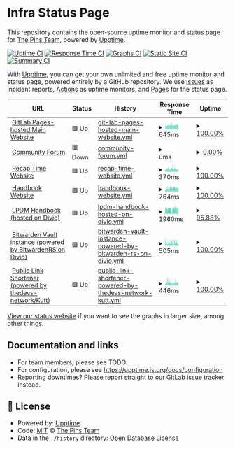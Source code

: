 # Infra Status Page

This repository contains the open-source uptime monitor and status page for [The Pins Team](https://madebythepins.tk), powered by [Upptime](https://github.com/upptime/upptime).

[![Uptime CI](https://github.com/MadeByThePinsHub/are-we-down/workflows/Uptime%20CI/badge.svg)](https://github.com/MadeByThePinsHub/are-we-down/actions?query=workflow%3A%22Uptime+CI%22)
[![Response Time CI](https://github.com/MadeByThePinsHub/are-we-down/workflows/Response%20Time%20CI/badge.svg)](https://github.com/MadeByThePinsHub/are-we-down/actions?query=workflow%3A%22Response+Time+CI%22)
[![Graphs CI](https://github.com/MadeByThePinsHub/are-we-down/workflows/Graphs%20CI/badge.svg)](https://github.com/MadeByThePinsHub/are-we-down/actions?query=workflow%3A%22Graphs+CI%22)
[![Static Site CI](https://github.com/MadeByThePinsHub/are-we-down/workflows/Static%20Site%20CI/badge.svg)](https://github.com/MadeByThePinsHub/are-we-down/actions?query=workflow%3A%22Static+Site+CI%22)
[![Summary CI](https://github.com/MadeByThePinsHub/are-we-down/workflows/Summary%20CI/badge.svg)](https://github.com/MadeByThePinsHub/are-we-down/actions?query=workflow%3A%22Summary+CI%22)

With [Upptime](https://upptime.js.org), you can get your own unlimited and free uptime monitor and status page, powered entirely by a GitHub repository. We use [Issues](https://github.com/MadeByThePinsHub/are-we-down/issues) as incident reports, [Actions](https://github.com/MadeByThePinsHub/are-we-down/actions) as uptime monitors, and [Pages](https://MadeByThePinsHub.github.io/are-we-down) for the status page.

<!--start: status pages-->
<!-- This summary is generated by Upptime (https://github.com/upptime/upptime) -->
<!-- Do not edit this manually, your changes will be overwritten -->
<!-- prettier-ignore -->
| URL | Status | History | Response Time | Uptime |
| --- | ------ | ------- | ------------- | ------ |
| <img alt="" src="https://favicons.githubusercontent.com/madebythepins.tk" height="13"> [GitLab Pages-hosted Main Website](https://madebythepins.tk) | 🟩 Up | [git-lab-pages-hosted-main-website.yml](https://github.com/MadeByThePinsHub/are-we-down/commits/HEAD/history/git-lab-pages-hosted-main-website.yml) | <details><summary><img alt="Response time graph" src="./graphs/git-lab-pages-hosted-main-website/response-time-week.png" height="20"> 645ms</summary><br><a href="https://MadeByThePinsHub.github.io/are-we-down/history/git-lab-pages-hosted-main-website"><img alt="Response time 677" src="https://img.shields.io/endpoint?url=https%3A%2F%2Fraw.githubusercontent.com%2FMadeByThePinsHub%2Fare-we-down%2FHEAD%2Fapi%2Fgit-lab-pages-hosted-main-website%2Fresponse-time.json"></a><br><a href="https://MadeByThePinsHub.github.io/are-we-down/history/git-lab-pages-hosted-main-website"><img alt="24-hour response time 658" src="https://img.shields.io/endpoint?url=https%3A%2F%2Fraw.githubusercontent.com%2FMadeByThePinsHub%2Fare-we-down%2FHEAD%2Fapi%2Fgit-lab-pages-hosted-main-website%2Fresponse-time-day.json"></a><br><a href="https://MadeByThePinsHub.github.io/are-we-down/history/git-lab-pages-hosted-main-website"><img alt="7-day response time 645" src="https://img.shields.io/endpoint?url=https%3A%2F%2Fraw.githubusercontent.com%2FMadeByThePinsHub%2Fare-we-down%2FHEAD%2Fapi%2Fgit-lab-pages-hosted-main-website%2Fresponse-time-week.json"></a><br><a href="https://MadeByThePinsHub.github.io/are-we-down/history/git-lab-pages-hosted-main-website"><img alt="30-day response time 677" src="https://img.shields.io/endpoint?url=https%3A%2F%2Fraw.githubusercontent.com%2FMadeByThePinsHub%2Fare-we-down%2FHEAD%2Fapi%2Fgit-lab-pages-hosted-main-website%2Fresponse-time-month.json"></a><br><a href="https://MadeByThePinsHub.github.io/are-we-down/history/git-lab-pages-hosted-main-website"><img alt="1-year response time 677" src="https://img.shields.io/endpoint?url=https%3A%2F%2Fraw.githubusercontent.com%2FMadeByThePinsHub%2Fare-we-down%2FHEAD%2Fapi%2Fgit-lab-pages-hosted-main-website%2Fresponse-time-year.json"></a></details> | <details><summary><a href="https://MadeByThePinsHub.github.io/are-we-down/history/git-lab-pages-hosted-main-website">100.00%</a></summary><a href="https://MadeByThePinsHub.github.io/are-we-down/history/git-lab-pages-hosted-main-website"><img alt="All-time uptime 99.68%" src="https://img.shields.io/endpoint?url=https%3A%2F%2Fraw.githubusercontent.com%2FMadeByThePinsHub%2Fare-we-down%2FHEAD%2Fapi%2Fgit-lab-pages-hosted-main-website%2Fuptime.json"></a><br><a href="https://MadeByThePinsHub.github.io/are-we-down/history/git-lab-pages-hosted-main-website"><img alt="24-hour uptime 100.00%" src="https://img.shields.io/endpoint?url=https%3A%2F%2Fraw.githubusercontent.com%2FMadeByThePinsHub%2Fare-we-down%2FHEAD%2Fapi%2Fgit-lab-pages-hosted-main-website%2Fuptime-day.json"></a><br><a href="https://MadeByThePinsHub.github.io/are-we-down/history/git-lab-pages-hosted-main-website"><img alt="7-day uptime 100.00%" src="https://img.shields.io/endpoint?url=https%3A%2F%2Fraw.githubusercontent.com%2FMadeByThePinsHub%2Fare-we-down%2FHEAD%2Fapi%2Fgit-lab-pages-hosted-main-website%2Fuptime-week.json"></a><br><a href="https://MadeByThePinsHub.github.io/are-we-down/history/git-lab-pages-hosted-main-website"><img alt="30-day uptime 99.68%" src="https://img.shields.io/endpoint?url=https%3A%2F%2Fraw.githubusercontent.com%2FMadeByThePinsHub%2Fare-we-down%2FHEAD%2Fapi%2Fgit-lab-pages-hosted-main-website%2Fuptime-month.json"></a><br><a href="https://MadeByThePinsHub.github.io/are-we-down/history/git-lab-pages-hosted-main-website"><img alt="1-year uptime 99.68%" src="https://img.shields.io/endpoint?url=https%3A%2F%2Fraw.githubusercontent.com%2FMadeByThePinsHub%2Fare-we-down%2FHEAD%2Fapi%2Fgit-lab-pages-hosted-main-website%2Fuptime-year.json"></a></details>
| <img alt="" src="https://favicons.githubusercontent.com/community.madebythepins.tk" height="13"> [Community Forum](https://community.madebythepins.tk) | 🟥 Down | [community-forum.yml](https://github.com/MadeByThePinsHub/are-we-down/commits/HEAD/history/community-forum.yml) | <details><summary><img alt="Response time graph" src="./graphs/community-forum/response-time-week.png" height="20"> 0ms</summary><br><a href="https://MadeByThePinsHub.github.io/are-we-down/history/community-forum"><img alt="Response time 2357" src="https://img.shields.io/endpoint?url=https%3A%2F%2Fraw.githubusercontent.com%2FMadeByThePinsHub%2Fare-we-down%2FHEAD%2Fapi%2Fcommunity-forum%2Fresponse-time.json"></a><br><a href="https://MadeByThePinsHub.github.io/are-we-down/history/community-forum"><img alt="24-hour response time 0" src="https://img.shields.io/endpoint?url=https%3A%2F%2Fraw.githubusercontent.com%2FMadeByThePinsHub%2Fare-we-down%2FHEAD%2Fapi%2Fcommunity-forum%2Fresponse-time-day.json"></a><br><a href="https://MadeByThePinsHub.github.io/are-we-down/history/community-forum"><img alt="7-day response time 0" src="https://img.shields.io/endpoint?url=https%3A%2F%2Fraw.githubusercontent.com%2FMadeByThePinsHub%2Fare-we-down%2FHEAD%2Fapi%2Fcommunity-forum%2Fresponse-time-week.json"></a><br><a href="https://MadeByThePinsHub.github.io/are-we-down/history/community-forum"><img alt="30-day response time 2357" src="https://img.shields.io/endpoint?url=https%3A%2F%2Fraw.githubusercontent.com%2FMadeByThePinsHub%2Fare-we-down%2FHEAD%2Fapi%2Fcommunity-forum%2Fresponse-time-month.json"></a><br><a href="https://MadeByThePinsHub.github.io/are-we-down/history/community-forum"><img alt="1-year response time 2357" src="https://img.shields.io/endpoint?url=https%3A%2F%2Fraw.githubusercontent.com%2FMadeByThePinsHub%2Fare-we-down%2FHEAD%2Fapi%2Fcommunity-forum%2Fresponse-time-year.json"></a></details> | <details><summary><a href="https://MadeByThePinsHub.github.io/are-we-down/history/community-forum">0.00%</a></summary><a href="https://MadeByThePinsHub.github.io/are-we-down/history/community-forum"><img alt="All-time uptime 0.27%" src="https://img.shields.io/endpoint?url=https%3A%2F%2Fraw.githubusercontent.com%2FMadeByThePinsHub%2Fare-we-down%2FHEAD%2Fapi%2Fcommunity-forum%2Fuptime.json"></a><br><a href="https://MadeByThePinsHub.github.io/are-we-down/history/community-forum"><img alt="24-hour uptime 0.00%" src="https://img.shields.io/endpoint?url=https%3A%2F%2Fraw.githubusercontent.com%2FMadeByThePinsHub%2Fare-we-down%2FHEAD%2Fapi%2Fcommunity-forum%2Fuptime-day.json"></a><br><a href="https://MadeByThePinsHub.github.io/are-we-down/history/community-forum"><img alt="7-day uptime 0.00%" src="https://img.shields.io/endpoint?url=https%3A%2F%2Fraw.githubusercontent.com%2FMadeByThePinsHub%2Fare-we-down%2FHEAD%2Fapi%2Fcommunity-forum%2Fuptime-week.json"></a><br><a href="https://MadeByThePinsHub.github.io/are-we-down/history/community-forum"><img alt="30-day uptime 0.27%" src="https://img.shields.io/endpoint?url=https%3A%2F%2Fraw.githubusercontent.com%2FMadeByThePinsHub%2Fare-we-down%2FHEAD%2Fapi%2Fcommunity-forum%2Fuptime-month.json"></a><br><a href="https://MadeByThePinsHub.github.io/are-we-down/history/community-forum"><img alt="1-year uptime 0.27%" src="https://img.shields.io/endpoint?url=https%3A%2F%2Fraw.githubusercontent.com%2FMadeByThePinsHub%2Fare-we-down%2FHEAD%2Fapi%2Fcommunity-forum%2Fuptime-year.json"></a></details>
| <img alt="" src="https://favicons.githubusercontent.com/recaptime.tk" height="13"> [Recap Time Website](https://recaptime.tk) | 🟩 Up | [recap-time-website.yml](https://github.com/MadeByThePinsHub/are-we-down/commits/HEAD/history/recap-time-website.yml) | <details><summary><img alt="Response time graph" src="./graphs/recap-time-website/response-time-week.png" height="20"> 370ms</summary><br><a href="https://MadeByThePinsHub.github.io/are-we-down/history/recap-time-website"><img alt="Response time 362" src="https://img.shields.io/endpoint?url=https%3A%2F%2Fraw.githubusercontent.com%2FMadeByThePinsHub%2Fare-we-down%2FHEAD%2Fapi%2Frecap-time-website%2Fresponse-time.json"></a><br><a href="https://MadeByThePinsHub.github.io/are-we-down/history/recap-time-website"><img alt="24-hour response time 349" src="https://img.shields.io/endpoint?url=https%3A%2F%2Fraw.githubusercontent.com%2FMadeByThePinsHub%2Fare-we-down%2FHEAD%2Fapi%2Frecap-time-website%2Fresponse-time-day.json"></a><br><a href="https://MadeByThePinsHub.github.io/are-we-down/history/recap-time-website"><img alt="7-day response time 370" src="https://img.shields.io/endpoint?url=https%3A%2F%2Fraw.githubusercontent.com%2FMadeByThePinsHub%2Fare-we-down%2FHEAD%2Fapi%2Frecap-time-website%2Fresponse-time-week.json"></a><br><a href="https://MadeByThePinsHub.github.io/are-we-down/history/recap-time-website"><img alt="30-day response time 362" src="https://img.shields.io/endpoint?url=https%3A%2F%2Fraw.githubusercontent.com%2FMadeByThePinsHub%2Fare-we-down%2FHEAD%2Fapi%2Frecap-time-website%2Fresponse-time-month.json"></a><br><a href="https://MadeByThePinsHub.github.io/are-we-down/history/recap-time-website"><img alt="1-year response time 362" src="https://img.shields.io/endpoint?url=https%3A%2F%2Fraw.githubusercontent.com%2FMadeByThePinsHub%2Fare-we-down%2FHEAD%2Fapi%2Frecap-time-website%2Fresponse-time-year.json"></a></details> | <details><summary><a href="https://MadeByThePinsHub.github.io/are-we-down/history/recap-time-website">100.00%</a></summary><a href="https://MadeByThePinsHub.github.io/are-we-down/history/recap-time-website"><img alt="All-time uptime 100.00%" src="https://img.shields.io/endpoint?url=https%3A%2F%2Fraw.githubusercontent.com%2FMadeByThePinsHub%2Fare-we-down%2FHEAD%2Fapi%2Frecap-time-website%2Fuptime.json"></a><br><a href="https://MadeByThePinsHub.github.io/are-we-down/history/recap-time-website"><img alt="24-hour uptime 100.00%" src="https://img.shields.io/endpoint?url=https%3A%2F%2Fraw.githubusercontent.com%2FMadeByThePinsHub%2Fare-we-down%2FHEAD%2Fapi%2Frecap-time-website%2Fuptime-day.json"></a><br><a href="https://MadeByThePinsHub.github.io/are-we-down/history/recap-time-website"><img alt="7-day uptime 100.00%" src="https://img.shields.io/endpoint?url=https%3A%2F%2Fraw.githubusercontent.com%2FMadeByThePinsHub%2Fare-we-down%2FHEAD%2Fapi%2Frecap-time-website%2Fuptime-week.json"></a><br><a href="https://MadeByThePinsHub.github.io/are-we-down/history/recap-time-website"><img alt="30-day uptime 100.00%" src="https://img.shields.io/endpoint?url=https%3A%2F%2Fraw.githubusercontent.com%2FMadeByThePinsHub%2Fare-we-down%2FHEAD%2Fapi%2Frecap-time-website%2Fuptime-month.json"></a><br><a href="https://MadeByThePinsHub.github.io/are-we-down/history/recap-time-website"><img alt="1-year uptime 100.00%" src="https://img.shields.io/endpoint?url=https%3A%2F%2Fraw.githubusercontent.com%2FMadeByThePinsHub%2Fare-we-down%2FHEAD%2Fapi%2Frecap-time-website%2Fuptime-year.json"></a></details>
| <img alt="" src="https://favicons.githubusercontent.com/en.handbooksbythepins.gq" height="13"> [Handbook Website](https://en.handbooksbythepins.gq) | 🟩 Up | [handbook-website.yml](https://github.com/MadeByThePinsHub/are-we-down/commits/HEAD/history/handbook-website.yml) | <details><summary><img alt="Response time graph" src="./graphs/handbook-website/response-time-week.png" height="20"> 764ms</summary><br><a href="https://MadeByThePinsHub.github.io/are-we-down/history/handbook-website"><img alt="Response time 664" src="https://img.shields.io/endpoint?url=https%3A%2F%2Fraw.githubusercontent.com%2FMadeByThePinsHub%2Fare-we-down%2FHEAD%2Fapi%2Fhandbook-website%2Fresponse-time.json"></a><br><a href="https://MadeByThePinsHub.github.io/are-we-down/history/handbook-website"><img alt="24-hour response time 808" src="https://img.shields.io/endpoint?url=https%3A%2F%2Fraw.githubusercontent.com%2FMadeByThePinsHub%2Fare-we-down%2FHEAD%2Fapi%2Fhandbook-website%2Fresponse-time-day.json"></a><br><a href="https://MadeByThePinsHub.github.io/are-we-down/history/handbook-website"><img alt="7-day response time 764" src="https://img.shields.io/endpoint?url=https%3A%2F%2Fraw.githubusercontent.com%2FMadeByThePinsHub%2Fare-we-down%2FHEAD%2Fapi%2Fhandbook-website%2Fresponse-time-week.json"></a><br><a href="https://MadeByThePinsHub.github.io/are-we-down/history/handbook-website"><img alt="30-day response time 664" src="https://img.shields.io/endpoint?url=https%3A%2F%2Fraw.githubusercontent.com%2FMadeByThePinsHub%2Fare-we-down%2FHEAD%2Fapi%2Fhandbook-website%2Fresponse-time-month.json"></a><br><a href="https://MadeByThePinsHub.github.io/are-we-down/history/handbook-website"><img alt="1-year response time 664" src="https://img.shields.io/endpoint?url=https%3A%2F%2Fraw.githubusercontent.com%2FMadeByThePinsHub%2Fare-we-down%2FHEAD%2Fapi%2Fhandbook-website%2Fresponse-time-year.json"></a></details> | <details><summary><a href="https://MadeByThePinsHub.github.io/are-we-down/history/handbook-website">100.00%</a></summary><a href="https://MadeByThePinsHub.github.io/are-we-down/history/handbook-website"><img alt="All-time uptime 100.00%" src="https://img.shields.io/endpoint?url=https%3A%2F%2Fraw.githubusercontent.com%2FMadeByThePinsHub%2Fare-we-down%2FHEAD%2Fapi%2Fhandbook-website%2Fuptime.json"></a><br><a href="https://MadeByThePinsHub.github.io/are-we-down/history/handbook-website"><img alt="24-hour uptime 100.00%" src="https://img.shields.io/endpoint?url=https%3A%2F%2Fraw.githubusercontent.com%2FMadeByThePinsHub%2Fare-we-down%2FHEAD%2Fapi%2Fhandbook-website%2Fuptime-day.json"></a><br><a href="https://MadeByThePinsHub.github.io/are-we-down/history/handbook-website"><img alt="7-day uptime 100.00%" src="https://img.shields.io/endpoint?url=https%3A%2F%2Fraw.githubusercontent.com%2FMadeByThePinsHub%2Fare-we-down%2FHEAD%2Fapi%2Fhandbook-website%2Fuptime-week.json"></a><br><a href="https://MadeByThePinsHub.github.io/are-we-down/history/handbook-website"><img alt="30-day uptime 100.00%" src="https://img.shields.io/endpoint?url=https%3A%2F%2Fraw.githubusercontent.com%2FMadeByThePinsHub%2Fare-we-down%2FHEAD%2Fapi%2Fhandbook-website%2Fuptime-month.json"></a><br><a href="https://MadeByThePinsHub.github.io/are-we-down/history/handbook-website"><img alt="1-year uptime 100.00%" src="https://img.shields.io/endpoint?url=https%3A%2F%2Fraw.githubusercontent.com%2FMadeByThePinsHub%2Fare-we-down%2FHEAD%2Fapi%2Fhandbook-website%2Fuptime-year.json"></a></details>
| <img alt="" src="https://favicons.githubusercontent.com/repohubdev.tk" height="13"> [LPDM Handbook (hosted on Divio)](https://repohubdev.tk) | 🟩 Up | [lpdm-handbook-hosted-on-divio.yml](https://github.com/MadeByThePinsHub/are-we-down/commits/HEAD/history/lpdm-handbook-hosted-on-divio.yml) | <details><summary><img alt="Response time graph" src="./graphs/lpdm-handbook-hosted-on-divio/response-time-week.png" height="20"> 1960ms</summary><br><a href="https://MadeByThePinsHub.github.io/are-we-down/history/lpdm-handbook-hosted-on-divio"><img alt="Response time 1821" src="https://img.shields.io/endpoint?url=https%3A%2F%2Fraw.githubusercontent.com%2FMadeByThePinsHub%2Fare-we-down%2FHEAD%2Fapi%2Flpdm-handbook-hosted-on-divio%2Fresponse-time.json"></a><br><a href="https://MadeByThePinsHub.github.io/are-we-down/history/lpdm-handbook-hosted-on-divio"><img alt="24-hour response time 1892" src="https://img.shields.io/endpoint?url=https%3A%2F%2Fraw.githubusercontent.com%2FMadeByThePinsHub%2Fare-we-down%2FHEAD%2Fapi%2Flpdm-handbook-hosted-on-divio%2Fresponse-time-day.json"></a><br><a href="https://MadeByThePinsHub.github.io/are-we-down/history/lpdm-handbook-hosted-on-divio"><img alt="7-day response time 1960" src="https://img.shields.io/endpoint?url=https%3A%2F%2Fraw.githubusercontent.com%2FMadeByThePinsHub%2Fare-we-down%2FHEAD%2Fapi%2Flpdm-handbook-hosted-on-divio%2Fresponse-time-week.json"></a><br><a href="https://MadeByThePinsHub.github.io/are-we-down/history/lpdm-handbook-hosted-on-divio"><img alt="30-day response time 1821" src="https://img.shields.io/endpoint?url=https%3A%2F%2Fraw.githubusercontent.com%2FMadeByThePinsHub%2Fare-we-down%2FHEAD%2Fapi%2Flpdm-handbook-hosted-on-divio%2Fresponse-time-month.json"></a><br><a href="https://MadeByThePinsHub.github.io/are-we-down/history/lpdm-handbook-hosted-on-divio"><img alt="1-year response time 1821" src="https://img.shields.io/endpoint?url=https%3A%2F%2Fraw.githubusercontent.com%2FMadeByThePinsHub%2Fare-we-down%2FHEAD%2Fapi%2Flpdm-handbook-hosted-on-divio%2Fresponse-time-year.json"></a></details> | <details><summary><a href="https://MadeByThePinsHub.github.io/are-we-down/history/lpdm-handbook-hosted-on-divio">95.88%</a></summary><a href="https://MadeByThePinsHub.github.io/are-we-down/history/lpdm-handbook-hosted-on-divio"><img alt="All-time uptime 96.42%" src="https://img.shields.io/endpoint?url=https%3A%2F%2Fraw.githubusercontent.com%2FMadeByThePinsHub%2Fare-we-down%2FHEAD%2Fapi%2Flpdm-handbook-hosted-on-divio%2Fuptime.json"></a><br><a href="https://MadeByThePinsHub.github.io/are-we-down/history/lpdm-handbook-hosted-on-divio"><img alt="24-hour uptime 96.76%" src="https://img.shields.io/endpoint?url=https%3A%2F%2Fraw.githubusercontent.com%2FMadeByThePinsHub%2Fare-we-down%2FHEAD%2Fapi%2Flpdm-handbook-hosted-on-divio%2Fuptime-day.json"></a><br><a href="https://MadeByThePinsHub.github.io/are-we-down/history/lpdm-handbook-hosted-on-divio"><img alt="7-day uptime 95.88%" src="https://img.shields.io/endpoint?url=https%3A%2F%2Fraw.githubusercontent.com%2FMadeByThePinsHub%2Fare-we-down%2FHEAD%2Fapi%2Flpdm-handbook-hosted-on-divio%2Fuptime-week.json"></a><br><a href="https://MadeByThePinsHub.github.io/are-we-down/history/lpdm-handbook-hosted-on-divio"><img alt="30-day uptime 96.42%" src="https://img.shields.io/endpoint?url=https%3A%2F%2Fraw.githubusercontent.com%2FMadeByThePinsHub%2Fare-we-down%2FHEAD%2Fapi%2Flpdm-handbook-hosted-on-divio%2Fuptime-month.json"></a><br><a href="https://MadeByThePinsHub.github.io/are-we-down/history/lpdm-handbook-hosted-on-divio"><img alt="1-year uptime 96.42%" src="https://img.shields.io/endpoint?url=https%3A%2F%2Fraw.githubusercontent.com%2FMadeByThePinsHub%2Fare-we-down%2FHEAD%2Fapi%2Flpdm-handbook-hosted-on-divio%2Fuptime-year.json"></a></details>
| <img alt="" src="https://favicons.githubusercontent.com/vault.madebythepins.tk" height="13"> [Bitwarden Vault instance (powered by BitwardenRS on Divio)](https://vault.madebythepins.tk) | 🟩 Up | [bitwarden-vault-instance-powered-by-bitwarden-rs-on-divio.yml](https://github.com/MadeByThePinsHub/are-we-down/commits/HEAD/history/bitwarden-vault-instance-powered-by-bitwarden-rs-on-divio.yml) | <details><summary><img alt="Response time graph" src="./graphs/bitwarden-vault-instance-powered-by-bitwarden-rs-on-divio/response-time-week.png" height="20"> 505ms</summary><br><a href="https://MadeByThePinsHub.github.io/are-we-down/history/bitwarden-vault-instance-powered-by-bitwarden-rs-on-divio"><img alt="Response time 444" src="https://img.shields.io/endpoint?url=https%3A%2F%2Fraw.githubusercontent.com%2FMadeByThePinsHub%2Fare-we-down%2FHEAD%2Fapi%2Fbitwarden-vault-instance-powered-by-bitwarden-rs-on-divio%2Fresponse-time.json"></a><br><a href="https://MadeByThePinsHub.github.io/are-we-down/history/bitwarden-vault-instance-powered-by-bitwarden-rs-on-divio"><img alt="24-hour response time 451" src="https://img.shields.io/endpoint?url=https%3A%2F%2Fraw.githubusercontent.com%2FMadeByThePinsHub%2Fare-we-down%2FHEAD%2Fapi%2Fbitwarden-vault-instance-powered-by-bitwarden-rs-on-divio%2Fresponse-time-day.json"></a><br><a href="https://MadeByThePinsHub.github.io/are-we-down/history/bitwarden-vault-instance-powered-by-bitwarden-rs-on-divio"><img alt="7-day response time 505" src="https://img.shields.io/endpoint?url=https%3A%2F%2Fraw.githubusercontent.com%2FMadeByThePinsHub%2Fare-we-down%2FHEAD%2Fapi%2Fbitwarden-vault-instance-powered-by-bitwarden-rs-on-divio%2Fresponse-time-week.json"></a><br><a href="https://MadeByThePinsHub.github.io/are-we-down/history/bitwarden-vault-instance-powered-by-bitwarden-rs-on-divio"><img alt="30-day response time 444" src="https://img.shields.io/endpoint?url=https%3A%2F%2Fraw.githubusercontent.com%2FMadeByThePinsHub%2Fare-we-down%2FHEAD%2Fapi%2Fbitwarden-vault-instance-powered-by-bitwarden-rs-on-divio%2Fresponse-time-month.json"></a><br><a href="https://MadeByThePinsHub.github.io/are-we-down/history/bitwarden-vault-instance-powered-by-bitwarden-rs-on-divio"><img alt="1-year response time 444" src="https://img.shields.io/endpoint?url=https%3A%2F%2Fraw.githubusercontent.com%2FMadeByThePinsHub%2Fare-we-down%2FHEAD%2Fapi%2Fbitwarden-vault-instance-powered-by-bitwarden-rs-on-divio%2Fresponse-time-year.json"></a></details> | <details><summary><a href="https://MadeByThePinsHub.github.io/are-we-down/history/bitwarden-vault-instance-powered-by-bitwarden-rs-on-divio">100.00%</a></summary><a href="https://MadeByThePinsHub.github.io/are-we-down/history/bitwarden-vault-instance-powered-by-bitwarden-rs-on-divio"><img alt="All-time uptime 100.00%" src="https://img.shields.io/endpoint?url=https%3A%2F%2Fraw.githubusercontent.com%2FMadeByThePinsHub%2Fare-we-down%2FHEAD%2Fapi%2Fbitwarden-vault-instance-powered-by-bitwarden-rs-on-divio%2Fuptime.json"></a><br><a href="https://MadeByThePinsHub.github.io/are-we-down/history/bitwarden-vault-instance-powered-by-bitwarden-rs-on-divio"><img alt="24-hour uptime 100.00%" src="https://img.shields.io/endpoint?url=https%3A%2F%2Fraw.githubusercontent.com%2FMadeByThePinsHub%2Fare-we-down%2FHEAD%2Fapi%2Fbitwarden-vault-instance-powered-by-bitwarden-rs-on-divio%2Fuptime-day.json"></a><br><a href="https://MadeByThePinsHub.github.io/are-we-down/history/bitwarden-vault-instance-powered-by-bitwarden-rs-on-divio"><img alt="7-day uptime 100.00%" src="https://img.shields.io/endpoint?url=https%3A%2F%2Fraw.githubusercontent.com%2FMadeByThePinsHub%2Fare-we-down%2FHEAD%2Fapi%2Fbitwarden-vault-instance-powered-by-bitwarden-rs-on-divio%2Fuptime-week.json"></a><br><a href="https://MadeByThePinsHub.github.io/are-we-down/history/bitwarden-vault-instance-powered-by-bitwarden-rs-on-divio"><img alt="30-day uptime 100.00%" src="https://img.shields.io/endpoint?url=https%3A%2F%2Fraw.githubusercontent.com%2FMadeByThePinsHub%2Fare-we-down%2FHEAD%2Fapi%2Fbitwarden-vault-instance-powered-by-bitwarden-rs-on-divio%2Fuptime-month.json"></a><br><a href="https://MadeByThePinsHub.github.io/are-we-down/history/bitwarden-vault-instance-powered-by-bitwarden-rs-on-divio"><img alt="1-year uptime 100.00%" src="https://img.shields.io/endpoint?url=https%3A%2F%2Fraw.githubusercontent.com%2FMadeByThePinsHub%2Fare-we-down%2FHEAD%2Fapi%2Fbitwarden-vault-instance-powered-by-bitwarden-rs-on-divio%2Fuptime-year.json"></a></details>
| <img alt="" src="https://favicons.githubusercontent.com/rtapp.tk" height="13"> [Public Link Shortener (powered by thedevs-network/Kutt)](https://rtapp.tk) | 🟩 Up | [public-link-shortener-powered-by-thedevs-network-kutt.yml](https://github.com/MadeByThePinsHub/are-we-down/commits/HEAD/history/public-link-shortener-powered-by-thedevs-network-kutt.yml) | <details><summary><img alt="Response time graph" src="./graphs/public-link-shortener-powered-by-thedevs-network-kutt/response-time-week.png" height="20"> 446ms</summary><br><a href="https://MadeByThePinsHub.github.io/are-we-down/history/public-link-shortener-powered-by-thedevs-network-kutt"><img alt="Response time 433" src="https://img.shields.io/endpoint?url=https%3A%2F%2Fraw.githubusercontent.com%2FMadeByThePinsHub%2Fare-we-down%2FHEAD%2Fapi%2Fpublic-link-shortener-powered-by-thedevs-network-kutt%2Fresponse-time.json"></a><br><a href="https://MadeByThePinsHub.github.io/are-we-down/history/public-link-shortener-powered-by-thedevs-network-kutt"><img alt="24-hour response time 528" src="https://img.shields.io/endpoint?url=https%3A%2F%2Fraw.githubusercontent.com%2FMadeByThePinsHub%2Fare-we-down%2FHEAD%2Fapi%2Fpublic-link-shortener-powered-by-thedevs-network-kutt%2Fresponse-time-day.json"></a><br><a href="https://MadeByThePinsHub.github.io/are-we-down/history/public-link-shortener-powered-by-thedevs-network-kutt"><img alt="7-day response time 446" src="https://img.shields.io/endpoint?url=https%3A%2F%2Fraw.githubusercontent.com%2FMadeByThePinsHub%2Fare-we-down%2FHEAD%2Fapi%2Fpublic-link-shortener-powered-by-thedevs-network-kutt%2Fresponse-time-week.json"></a><br><a href="https://MadeByThePinsHub.github.io/are-we-down/history/public-link-shortener-powered-by-thedevs-network-kutt"><img alt="30-day response time 433" src="https://img.shields.io/endpoint?url=https%3A%2F%2Fraw.githubusercontent.com%2FMadeByThePinsHub%2Fare-we-down%2FHEAD%2Fapi%2Fpublic-link-shortener-powered-by-thedevs-network-kutt%2Fresponse-time-month.json"></a><br><a href="https://MadeByThePinsHub.github.io/are-we-down/history/public-link-shortener-powered-by-thedevs-network-kutt"><img alt="1-year response time 433" src="https://img.shields.io/endpoint?url=https%3A%2F%2Fraw.githubusercontent.com%2FMadeByThePinsHub%2Fare-we-down%2FHEAD%2Fapi%2Fpublic-link-shortener-powered-by-thedevs-network-kutt%2Fresponse-time-year.json"></a></details> | <details><summary><a href="https://MadeByThePinsHub.github.io/are-we-down/history/public-link-shortener-powered-by-thedevs-network-kutt">100.00%</a></summary><a href="https://MadeByThePinsHub.github.io/are-we-down/history/public-link-shortener-powered-by-thedevs-network-kutt"><img alt="All-time uptime 100.00%" src="https://img.shields.io/endpoint?url=https%3A%2F%2Fraw.githubusercontent.com%2FMadeByThePinsHub%2Fare-we-down%2FHEAD%2Fapi%2Fpublic-link-shortener-powered-by-thedevs-network-kutt%2Fuptime.json"></a><br><a href="https://MadeByThePinsHub.github.io/are-we-down/history/public-link-shortener-powered-by-thedevs-network-kutt"><img alt="24-hour uptime 100.00%" src="https://img.shields.io/endpoint?url=https%3A%2F%2Fraw.githubusercontent.com%2FMadeByThePinsHub%2Fare-we-down%2FHEAD%2Fapi%2Fpublic-link-shortener-powered-by-thedevs-network-kutt%2Fuptime-day.json"></a><br><a href="https://MadeByThePinsHub.github.io/are-we-down/history/public-link-shortener-powered-by-thedevs-network-kutt"><img alt="7-day uptime 100.00%" src="https://img.shields.io/endpoint?url=https%3A%2F%2Fraw.githubusercontent.com%2FMadeByThePinsHub%2Fare-we-down%2FHEAD%2Fapi%2Fpublic-link-shortener-powered-by-thedevs-network-kutt%2Fuptime-week.json"></a><br><a href="https://MadeByThePinsHub.github.io/are-we-down/history/public-link-shortener-powered-by-thedevs-network-kutt"><img alt="30-day uptime 100.00%" src="https://img.shields.io/endpoint?url=https%3A%2F%2Fraw.githubusercontent.com%2FMadeByThePinsHub%2Fare-we-down%2FHEAD%2Fapi%2Fpublic-link-shortener-powered-by-thedevs-network-kutt%2Fuptime-month.json"></a><br><a href="https://MadeByThePinsHub.github.io/are-we-down/history/public-link-shortener-powered-by-thedevs-network-kutt"><img alt="1-year uptime 100.00%" src="https://img.shields.io/endpoint?url=https%3A%2F%2Fraw.githubusercontent.com%2FMadeByThePinsHub%2Fare-we-down%2FHEAD%2Fapi%2Fpublic-link-shortener-powered-by-thedevs-network-kutt%2Fuptime-year.json"></a></details>

<!--end: status pages-->

[View our status website](https://madebythepinshub.github.io/are-we-down) if you want to see the graphs in larger size, among other things.

## Documentation and links

- For team members, please see TODO.
- For configuration, please see <https://upptime.js.org/docs/configuration>
- Reporting downtimes? Please report straight to [our GitLab issue tracker](https://gitlab.com/MadeByThePinsHub/infra-ops/AreWeDown/issues/new) instead.

## 📄 License

- Powered by: [Upptime](https://github.com/upptime/upptime)
- Code: [MIT](./LICENSE) © [The Pins Team](https://madebythepins.tk)
- Data in the `./history` directory: [Open Database License](https://opendatacommons.org/licenses/odbl/1-0/)
